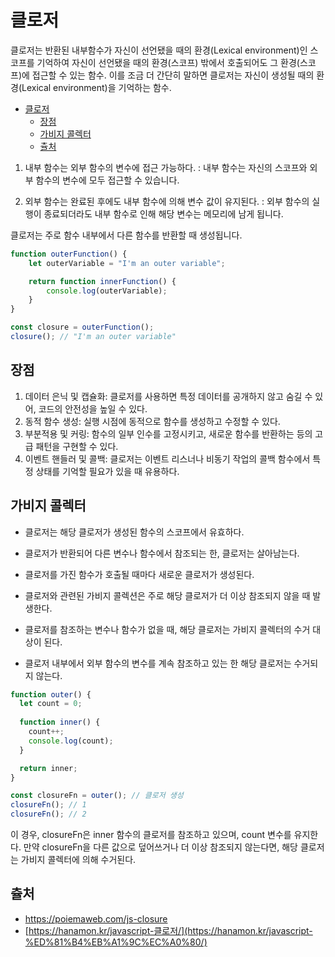 # 클로저

클로저는 반환된 내부함수가 자신이 선언됐을 때의 환경(Lexical environment)인 스코프를 기억하여 자신이 선언됐을 때의 환경(스코프) 밖에서 호출되어도 그 환경(스코프)에 접근할 수 있는 함수. 이를 조금 더 간단히 말하면 클로저는 자신이 생성될 때의 환경(Lexical environment)을 기억하는 함수.

- [클로저](#클로저)
  - [장점](#장점)
  - [가비지 콜렉터](#가비지-콜렉터)
  - [츌처](#츌처)

1. 내부 함수는 외부 함수의 변수에 접근 가능하다.
   : 내부 함수는 자신의 스코프와 외부 함수의 변수에 모두 접근할 수 있습니다.
    
2. 외부 함수는 완료된 후에도 내부 함수에 의해 변수 값이 유지된다.
   : 외부 함수의 실행이 종료되더라도 내부 함수로 인해 해당 변수는 메모리에 남게 됩니다. 

클로저는 주로 함수 내부에서 다른 함수를 반환할 때 생성됩니다.

```jsx
function outerFunction() {
    let outerVariable = "I'm an outer variable";

    return function innerFunction() {
        console.log(outerVariable);
    }
}

const closure = outerFunction();
closure(); // "I'm an outer variable"
```
## 장점
1. 데이터 은닉 및 캡슐화: 클로저를 사용하면 특정 데이터를 공개하지 않고 숨길 수 있어, 코드의 안전성을 높일 수 있다.
2. 동적 함수 생성: 실행 시점에 동적으로 함수를 생성하고 수정할 수 있다.
3. 부분적용 및 커링: 함수의 일부 인수를 고정시키고, 새로운 함수를 반환하는 등의 고급 패턴을 구현할 수 있다.
4. 이벤트 핸들러 및 콜백: 클로저는 이벤트 리스너나 비동기 작업의 콜백 함수에서 특정 상태를 기억할 필요가 있을 때 유용하다.


## 가비지 콜렉터

- 클로저는 해당 클로저가 생성된 함수의 스코프에서 유효하다.
- 클로저가 반환되어 다른 변수나 함수에서 참조되는 한, 클로저는 살아남는다.
- 클로저를 가진 함수가 호출될 때마다 새로운 클로저가 생성된다.

- 클로저와 관련된 가비지 콜렉션은 주로 해당 클로저가 더 이상 참조되지 않을 때 발생한다.
- 클로저를 참조하는 변수나 함수가 없을 때, 해당 클로저는 가비지 콜렉터의 수거 대상이 된다.
- 클로저 내부에서 외부 함수의 변수를 계속 참조하고 있는 한 해당 클로저는 수거되지 않는다.

```javascript
function outer() {
  let count = 0;
  
  function inner() {
    count++;
    console.log(count);
  }

  return inner;
}

const closureFn = outer(); // 클로저 생성
closureFn(); // 1
closureFn(); // 2
```

이 경우, closureFn은 inner 함수의 클로저를 참조하고 있으며, count 변수를 유지한다. 만약 closureFn을 다른 값으로 덮어쓰거나 더 이상 참조되지 않는다면, 해당 클로저는 가비지 콜렉터에 의해 수거된다. 

## 츌처
- https://poiemaweb.com/js-closure
- [https://hanamon.kr/javascript-클로저/](https://hanamon.kr/javascript-%ED%81%B4%EB%A1%9C%EC%A0%80/)